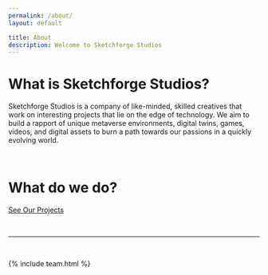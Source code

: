 ```yaml
---
permalink: /about/
layout: default

title: About
description: Welcome to Sketchforge Studios
---
```


# What is Sketchforge Studios?

Sketchforge Studios is a company of like-minded, skilled creatives that work on interesting projects that lie on the edge of technology. We aim to build a rapport of unique metaverse environments, digital twins, games, videos, and digital assets to burn a path towards our passions in a quickly evolving world.

<br>

# What do we do?

[See Our Projects]({{site.url}}/projects/)

<br>

---

<br>

{% include team.html %}